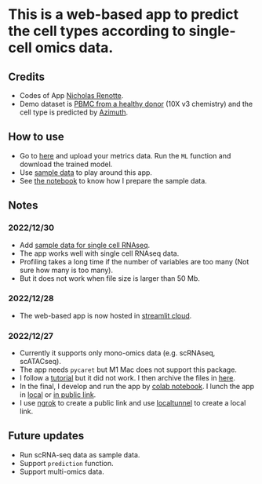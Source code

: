 # This is a web-based app to predict the cell types according to single-cell omics data.

## Credits

- Codes of App [Nicholas Renotte](https://github.com/nicknochnack/AutoStreamlit/blob/main/requirements.txt).
- Demo dataset is [PBMC from a healthy donor](https://support.10xgenomics.com/single-cell-gene-expression/datasets/3.0.0/pbmc_10k_v3?) (10X v3 chemistry) and the cell type is predicted by [Azimuth](https://app.azimuth.hubmapconsortium.org/app/human-pbmc).

## How to use

- Go to [here](https://pocession-automl-app-streamlit-lunch-2ob4cw.streamlit.app/) and upload your metrics data. Run the `ML` function and download the trained model.
- Use [sample data](./sample_data/single_cell_sample_data.csv) to play around this app.
- See [the notebook](./sample_data/scRNA_subsetting.ipynb) to know how I prepare the sample data.

## Notes

### 2022/12/30

- Add [sample data for single cell RNAseq](./sample_data/single_cell_sample_data.csv).
- The app works well with single cell RNAseq data.
- Profiling takes a long time if the number of variables are too many (Not sure how many is too many).
- But it does not work when file size is larger than 50 Mb.

### 2022/12/28

- The web-based app is now hosted in [streamlit cloud](https://pocession-automl-app-streamlit-lunch-2ob4cw.streamlit.app/).

### 2022/12/27

- Currently it supports only mono-omics data (e.g. scRNAseq, scATACseq).
- The app needs `pycaret` but M1 Mac does not support this package.
- I follow a [tutorial](./DidNotWorkInM1/pycaret_installation_guide.md) but it did not work. I then archive the files in [here](./DidNotWorkInM1/).
- In the final, I develop and run the app by [colab notebook](./colab_automl_dev.ipynb). I lunch the app in [local](http://172.28.0.12:8501) or [in public link](http://d22e-35-231-228-144.ngrok.io).
- I use [ngrok](https://ngrok.com/) to create a public link and use [localtunnel](https://www.npmjs.com/package/localtunnel) to create a local link.

## Future updates

- Run scRNA-seq data as sample data.
- Support `prediction` function.
- Support multi-omics data.
